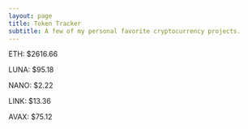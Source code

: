 ```yaml
---
layout: page
title: Token Tracker
subtitle: A few of my personal favorite cryptocurrency projects.
---
```


<!--BEGINCRYPTOINPUT-->
ETH: $2616.66

LUNA: $95.18

NANO: $2.22

LINK: $13.36

AVAX: $75.12

<!--ENDCRYPTOINPUT-->
